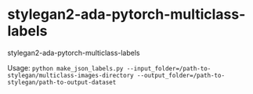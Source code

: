# stylegan2-ada-pytorch-multiclass-labels
stylegan2-ada-pytorch-multiclass-labels

  Usage: 
```python make_json_labels.py --input_folder=/path-to-stylegan/multiclass-images-directory --output_folder=/path-to-stylegan/path-to-output-dataset```


